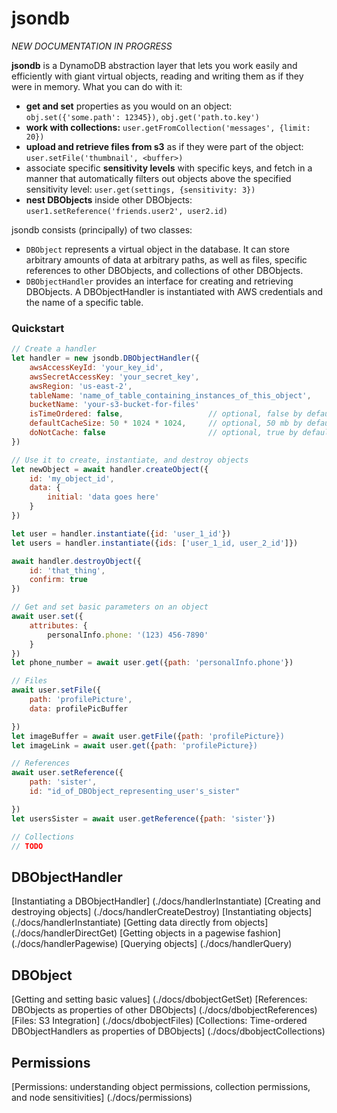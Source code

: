 # jsondb
*NEW DOCUMENTATION IN PROGRESS*

**jsondb** is a DynamoDB abstraction layer that lets you work easily and efficiently with giant virtual objects, reading and writing them as if they were in memory. What you can do with it:
- **get and set** properties as you would on an object: `obj.set({'some.path': 12345})`, `obj.get('path.to.key')`
- **work with collections:** `user.getFromCollection('messages', {limit: 20})`
- **upload and retrieve files from s3** as if they were part of the object: `user.setFile('thumbnail', <buffer>)`
- associate specific **sensitivity levels** with specific keys, and fetch in a manner that automatically filters out objects above the specified sensitivity level: `user.get(settings, {sensitivity: 3})`
- **nest DBObjects** inside other DBObjects: `user1.setReference('friends.user2', user2.id)`


jsondb consists (principally) of two classes:
- `DBObject` represents a virtual object in the database. It can store arbitrary amounts of data at arbitrary paths, as well as files, specific references to other DBObjects, and collections of other DBObjects.
- `DBObjectHandler` provides an interface for creating and retrieving DBObjects. A DBObjectHandler is instantiated with AWS credentials and the name of a specific table.

### Quickstart
```javascript
// Create a handler
let handler = new jsondb.DBObjectHandler({
    awsAccessKeyId: 'your_key_id',
    awsSecretAccessKey: 'your_secret_key',
    awsRegion: 'us-east-2',
    tableName: 'name_of_table_containing_instances_of_this_object',
    bucketName: 'your-s3-bucket-for-files'
    isTimeOrdered: false,                   // optional, false by default
    defaultCacheSize: 50 * 1024 * 1024,     // optional, 50 mb by default
    doNotCache: false                       // optional, true by default
})

// Use it to create, instantiate, and destroy objects
let newObject = await handler.createObject({
    id: 'my_object_id', 
    data: {
        initial: 'data goes here'
    }
})

let user = handler.instantiate({id: 'user_1_id'})
let users = handler.instantiate({ids: ['user_1_id, user_2_id']})

await handler.destroyObject({
    id: 'that_thing',
    confirm: true
})

// Get and set basic parameters on an object
await user.set({
    attributes: {
        personalInfo.phone: '(123) 456-7890' 
    }
})
let phone_number = await user.get({path: 'personalInfo.phone'})

// Files
await user.setFile({
    path: 'profilePicture',
    data: profilePicBuffer

})
let imageBuffer = await user.getFile({path: 'profilePicture})
let imageLink = await user.get({path: 'profilePicture})

// References
await user.setReference({
    path: 'sister',
    id: "id_of_DBObject_representing_user's_sister"

})
let usersSister = await user.getReference({path: 'sister'})

// Collections
// TODO


```


## DBObjectHandler

[Instantiating a DBObjectHandler] (./docs/handlerInstantiate)
[Creating and destroying objects] (./docs/handlerCreateDestroy)
[Instantiating objects] (./docs/handlerInstantiate)
[Getting data directly from objects] (./docs/handlerDirectGet)
[Getting objects in a pagewise fashion] (./docs/handlerPagewise)
[Querying objects] (./docs/handlerQuery)

## DBObject
[Getting and setting basic values] (./docs/dbobjectGetSet)
[References: DBObjects as properties of other DBObjects] (./docs/dbobjectReferences)
[Files: S3 Integration] (./docs/dbobjectFiles)
[Collections: Time-ordered DBObjectHandlers as properties of DBObjects] (./docs/dbobjectCollections)

## Permissions
[Permissions: understanding object permissions, collection permissions, and node sensitivities] (./docs/permissions)

